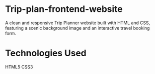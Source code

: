 # Trip-plan-frontend-website
A clean and responsive Trip Planner website built with HTML and CSS, featuring a scenic background image and an interactive travel booking form.
# Technologies Used
HTML5
CSS3

